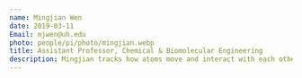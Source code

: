 ```yaml
---
name: Mingjian Wen
date: 2019-03-11
Email: mjwen@uh.edu
photo: people/pi/photo/mingjian.webp
title: Assistant Professor, Chemical & Biomolecular Engineering
description: Mingjian tracks how atoms move and interact with each other on weekdays and cheers for soccer games on weekends. He seems to be tied to spherical objects.
---
```


<!-- [CV](https://res.cloudinary.com/dxywexfqi/image/upload/v1658029656/CV_20220716_68a2d0d0bf.pdf) -->
